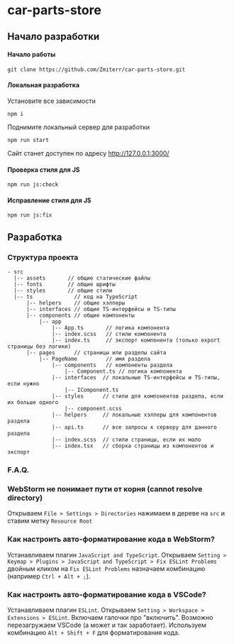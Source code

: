 # car-parts-store

## Начало разработки

#### Начало работы

```
git clone https://github.com/Zmiterr/car-parts-store.git
```

#### Локальная разработка

Установите все зависимости
```
npm i
```

Поднимите локальный сервер для разработки
```
npm run start
```

Сайт станет доступен по адресу http://127.0.0.1:3000/

#### Проверка стиля для JS

```
npm run js:check
```

#### Исправление стиля для JS

```
npm run js:fix
```

## Разработка

### Структура проекта

```
- src
  |-- assets       // общие статические файлы
  |-- fonts        // общие шрифты
  |-- styles       // общие стили
  |-- ts             // код на TypeScript
      |-- helpers    // общие хэлперы
      |-- interfaces // общие TS-интерфейсы и TS-типы
      |-- components // общие компоненты
          |-- app
              |-- App.ts       // логика компонента
              |-- index.scss   // стили компонента
              |-- index.ts     // экспорт компонента (только export страницы без логики)
      |-- pages      // страницы или разделы сайта
          |-- PageName         // имя раздела
              |-- components   // компоненты раздела
                  |-- Component.ts // логика компонента
              |-- interfaces  // локальные TS-интерфейсы и TS-типы, если нужно
                  |-- IComponent.ts
              |-- styles      // стили для компонентов раздела, если их больше одного
                  |-- component.scss
              |-- helpers     // локальные хэлперы для компонентов раздела
              |-- api.ts      // все запросы к серверу для данного раздела
              |-- index.scss  // стили страницы, если их мало
              |-- index.tsx   // сборка страницы из компонентов и экспорт

```

### F.A.Q.

### WebStorm не понимает пути от корня (cannot resolve directory)

Открываем ```File > Settings > Directories``` нажимаем в дереве на ```src``` и ставим метку ```Resource Root```

### Как настроить авто-форматирование кода в WebStorm?

Устанавливаем плагин ```JavaScript and TypeScript```. Открываем ```Setting > Keymap > Plugins > JavaScript and TypeScript > Fix ESLint Problems``` двойным кликом на ```Fix ESLint Problems``` назначаем комбинацию (например ```Ctrl + Alt + ;```).

### Как настроить авто-форматирование кода в VSCode?

Устанавливаем плагин ```ESLint```. Открываем ```Setting > Workspace > Extensions > ESLint```. Включаем галочки про "включить". Возможно перезагружаем VSCode (а может и так заработает). Используем комбинацию ```Alt + Shift + F``` для форматирования кода.
